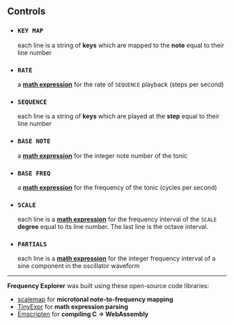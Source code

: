 ## Controls

- ### `KEY MAP`
  each line is a string of **keys** which are mapped to the **note** equal to their line number

- ### `RATE`
  a [**math expression**](https://codeplea.com/tinyexpr) for the rate of `SEQUENCE` playback (steps per second)

- ### `SEQUENCE`
  each line is a string of **keys** which are played at the **step** equal to their line number

- ### `BASE NOTE`
  a [**math expression**](https://codeplea.com/tinyexpr) for the integer note number of the tonic

- ### `BASE FREQ`
  a [**math expression**](https://codeplea.com/tinyexpr) for the frequency of the tonic (cycles per second)

- ### `SCALE`
  each line is a [**math expression**](https://codeplea.com/tinyexpr) for the frequency interval of the `SCALE` **degree** equal to its line number. The last line is the octave interval.

- ### `PARTIALS`
  each line is a [**math expression**](https://codeplea.com/tinyexpr) for the integer frequency interval of a sine component in the oscillator waveform

---

**Frequency Explorer** was built using these open-source code libraries:

- [scalemap](https://github.com/maxwellpollack/scalemap) for **microtonal note-to-frequency mapping**
- [TinyExpr](https://codeplea.com/tinyexpr) for **math expression parsing**
- [Emscripten](https://emscripten.org/) for **compiling C &rarr; WebAssembly**
